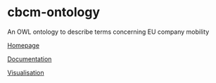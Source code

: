 # cbcm-ontology
An OWL ontology to describe terms concerning EU company mobility

[Homepage](https://maastrichtu-ids.github.io/cbcm-ontology "EU-CBCM Ontology Homepage")

[Documentation](https://maastrichtu-ids.github.io/cbcm-ontology/docs/browse/index.html)

[Visualisation](http://owlgred.lumii.lv/online_visualization/6miq#)
